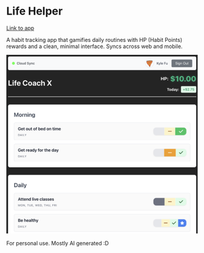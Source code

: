 # Life Helper

[Link to app](https://giantpizzahead.github.io/life-coach-x/)

A habit tracking app that gamifies daily routines with HP (Habit Points) rewards and a clean, minimal interface. Syncs across web and mobile.

![Demo](public/demo.png)

For personal use. Mostly AI generated :D
